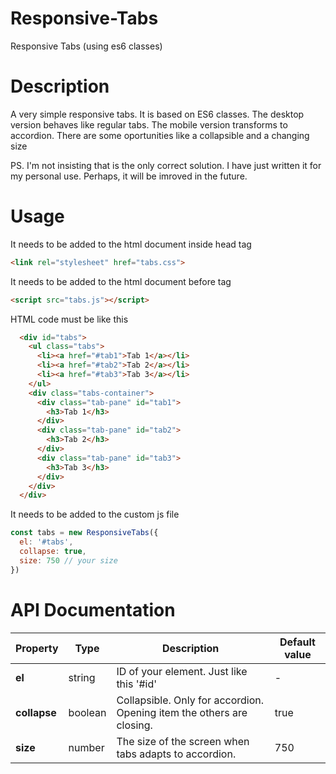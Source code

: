 # Responsive-Tabs
Responsive Tabs (using es6 classes)

# Description
A very simple responsive tabs. It is based on ES6 classes.
The desktop version behaves like regular tabs.
The mobile version transforms to accordion.
There are some oportunities like a collapsible and a changing size

PS. I'm not insisting that is the only correct solution. I have just written it for my personal use. Perhaps, it will be imroved in the future.

# Usage
It needs to be added to the html document inside head tag

```html
<link rel="stylesheet" href="tabs.css">
```
It needs to be added to the html document before </body> tag

```html
<script src="tabs.js"></script>
```
HTML code must be like this
```html
  <div id="tabs">
    <ul class="tabs">
      <li><a href="#tab1">Tab 1</a></li>
      <li><a href="#tab2">Tab 2</a></li>
      <li><a href="#tab3">Tab 3</a></li>
    </ul>
    <div class="tabs-container">
      <div class="tab-pane" id="tab1">
        <h3>Tab 1</h3>
      </div>
      <div class="tab-pane" id="tab2">
        <h3>Tab 2</h3>
      </div>
      <div class="tab-pane" id="tab3">
        <h3>Tab 3</h3>
      </div>
    </div>
  </div>
```

It needs to be added to the custom js file
```js script
const tabs = new ResponsiveTabs({
  el: '#tabs',
  collapse: true,
  size: 750 // your size
})
```

# API Documentation
Property  | Type    | Description                                                           | Default value 
--------- | ------  | --------------------------------------------------------------------- | -------------
**el**        | string  | ID of your element. Just like this '#id'                              | -
**collapse**  | boolean | Collapsible. Only for accordion. Opening item the others are closing. | true
**size**      | number  | The size of the screen when tabs adapts to accordion.                 | 750
